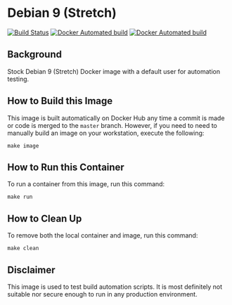 # Debian 9 (Stretch)

[![Build Status](https://travis-ci.org/strongbrent/docker-debian9-testuser.svg?branch=master)](https://travis-ci.org/strongbrent/docker-debian9-testuser) [![Docker Automated build](https://img.shields.io/docker/cloud/automated/strongbrent/docker-debian9-testuser.svg)](https://cloud.docker.com/repository/docker/strongbrent/docker-debian9-testuser) [![Docker Automated build](https://img.shields.io/docker/cloud/build/strongbrent/debian9-testuser.svg)](https://cloud.docker.com/repository/docker/strongbrent/docker-debian9-testuser/builds)

## Background
Stock Debian 9 (Stretch) Docker image with a default user for automation testing.

## How to Build this Image

This image is built automatically on Docker Hub any time a commit is made or code is merged to the `master` branch. However, if you need to need to manually build an image on your workstation, execute the following:
```
make image
```

## How to Run this Container

To run a container from this image, run this command:
```
make run
```

## How to Clean Up
To remove both the local container and image, run this command:
```
make clean
```

## Disclaimer 

This image is used to test build automation scripts. It is most definitely not suitable nor secure enough to run in any production environment.
